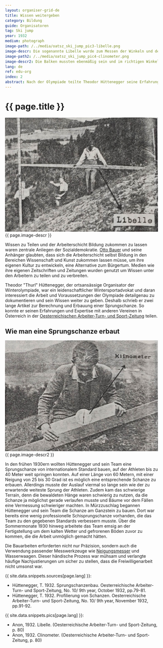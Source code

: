 ```yaml
---
layout: organiser-grid-de
title: Wissen weitergeben
category: Bildung
guide: Organisatoren
tag: Ski jump
year: 1932
medium: photograph
image-path: /../media/oatsz_ski_jump_pic3-libelle.png
image-descr: Die sogenannte Libelle wurde zum Messen der Winkeln und der Steigung benutzt. Das Fluchten der Holzbalken war mühselig und erforderte viel Fingerspitzengefühl.
image-path2: /../media/oatsz_ski_jump_pic4-clinometer.png
image-descr2: Die Balken mussten ebenmäßig sein und im richtigen Winkel geschnitten. Hütteneggers Team benutzte einen Neigungsmesser um genauer arbeiten zu können.
lang: de
ref: edu-org
index: 2
abstract: Nach der Olympiade teilte Theodor Hüttenegger seine Erfahrungen und sein Wissen über den Bau von Schisprungschanzen für ein internationales Wettkampfniveau mit einer breitere Öffentlichkeit in der Oesterreichischen Arbeiter-Turn- und Sportzeitschrift
---
```

<body>
    <div class="infotext">
        <h1  id="title">{{ page.title }}</h1>
        <div class="grid-item" id="exhibit-image"><img src="/../media/oatsz_ski_jump_pic3-libelle.png" class="img-fluid" alt="{{ page.image-descr }}">{{ page.image-descr }}</div>
        <p>Wissen zu Teilen und der Arbeiterschicht Bildung zukommen zu lassen waren zentrale Anliegen der Sozialdemokratie. <a href="#" class="link-info" data-toggle="tooltip" title="Österreichischer Politiker und führender Theoretiker der Sozialdemokraten. Er hatte großen Einfluss auf den Inhalt des Linzer Programms">Otto Bauer</a> und seine Anhänger glaubten, dass sich die Arbeiterschicht selbst Bildung in den Bereichen Wissenschaft und Kunst zukommen lassen müsse, um ihre eigenen Kultur zu entwickeln, eine Alternative zum Bürgertum. Medien wie ihre eigenen Zeitschriften und Zeitungen wurden genutzt um Wissen unter den Arbeitern zu teilen und zu verbreiten.</p>
        <p>Theodor "Thurl" Hüttenegger, der ortsansässige Organisator der Winterolympiade, war ein leidenschaftlicher Wintersportadvokat und daran interessiert die Arbeit und Voraussetzungen der Olympiade detailgenau zu dokumentieren und sein Wissen weiter zu geben. Deshalb schrieb er zwei lange Artikel zur Berechnung und Erbauung einer Sprungschanze. So konnte er seinen Erfahrungen und Expertise mit anderen Vereinen in Österreich in der <span class="source"><a href="#" class="translation" data-toggle="tooltip" title="Austrian workers gymnastics and sports newspaper">Oesterreichischen Arbeiter-Turn- und Sport-Zeitung</a></span> teilen.</p>
        <h2>Wie man eine Sprungschanze erbaut</h2>
        <div class="grid-item" id="exhibit-image"><img src="/../media/oatsz_ski_jump_pic4-clinometer.png" class="img-fluid" alt="{{ page.image-descr2 }}">{{ page.image-descr2 }}</div>
        <p> In den frühen 1930ern wollten Hüttenegger und sein Team eine Sprungschanze von internationalem Standard bauen, auf der Athleten bis zu 40 Meter weit springen konnten. Auf einer Länge von 60 Metern, mit einer Neigung von 25 bis 30 Grad ist es möglich eine entsprechende Schanze zu erbauen. Allerdings musste der Auslauf viermal so lange sein wie der zu erwartende weiteste Sprung der Athleten. Zudem kam das schwierige Terrain, denn die bewaldeten Hänge waren schwierig zu nutzen, da die Schanze ja möglichst gerade verlaufen musste und Bäume vor dem Fällen eine Vermessung schwieriger machten. In Mürzzuschlag begannen Hüttenegger und sein Team die Schanze am Ganzstein zu bauen. Dort war bereits eine wenig professionelle Schisprungschanze vorhanden, die das Team zu den gegebenen Standards verbessern musste. Über die Sommermonate 1930 hinweg arbeitete das Team emsig an der Fertigstellung um dem kalten Wetter und gefrorenen Böden zuvor zu kommen, die die Arbeit unmöglich gemacht hätten.</p>
        <p>Die Bauarbeiten erforderten nicht nur Präzision, sondern auch die Verwendung passender Messwerkzeuge wie <a href="#" class="link-info" data-toggle="tooltip" title="Damit wurden die Neigungswinkel der Schanze und des Auslaufs gemessen">Neigungsmesser</a> und Wasserwaagen. Dieser händische Prozess war mühsam und verlangte häufige Nachjustierungen um sicher zu stellen, dass die Freiwilligenarbeit nicht umsonst war. </p>
        <div class="resources">
            <div class="resource-title">{{ site.data.snippets.sources[page.lang] }}:</div>
                <ul>
                    <li>Hüttenegger, T. 1932. Sprungschanzenbau. <span id="source">Oesterreichische Arbeiter-Turn- und Sport-Zeitung</span>, No. 10/ 9th year, October 1932, pp.79-81.</li>
                    <li>Hüttenegger, T. 1932. Profilierung von Schanzen. <span id="source">Oesterreichische Arbeiter-Turn- und Sport-Zeitung</span>, No. 10/ 9th year, November 1932, pp.91-92.</li>
                </ul>
        </div>
        <div class="resources">
            <div class="resource-title">{{ site.data.snippets.pics[page.lang] }}:</div>
                <ul>
                    <li>Anon, 1932. Libelle. (<span id="source">Oesterreichische Arbeiter-Turn- und Sport-Zeitung</span>, p. 80) </li>
                    <li>Anon, 1932. Clinometer. (<span id="source">Oesterreichische Arbeiter-Turn- und Sport-Zeitung</span>, p. 80) </li>
                </ul>
        </div>
    </div>
</body> 